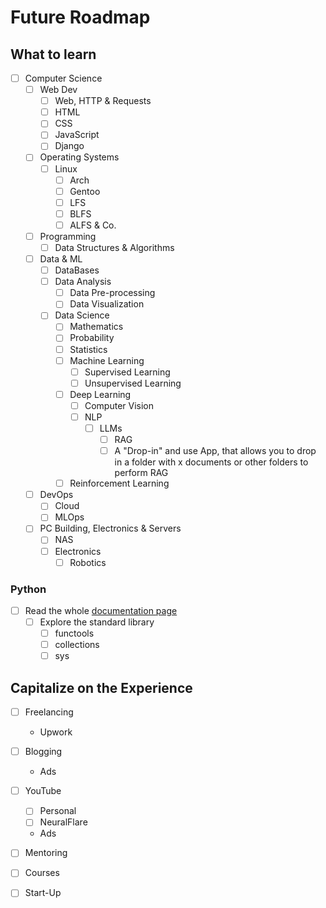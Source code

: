 # Future Roadmap

## What to learn

- [ ] Computer Science
    - [ ] Web Dev
        - [ ] Web, HTTP & Requests
        - [ ] HTML
        - [ ] CSS
        - [ ] JavaScript
        - [ ] Django
    - [ ] Operating Systems
        - [ ] Linux
            - [ ] Arch
            - [ ] Gentoo
            - [ ] LFS
            - [ ] BLFS
            - [ ] ALFS & Co.
    - [ ] Programming
        - [ ] Data Structures & Algorithms
    - [ ] Data & ML
        - [ ] DataBases
        - [ ] Data Analysis
            - [ ] Data Pre-processing
            - [ ] Data Visualization
        - [ ] Data Science
            - [ ] Mathematics
            - [ ] Probability
            - [ ] Statistics
            - [ ] Machine Learning
                - [ ] Supervised Learning
                - [ ] Unsupervised Learning
            - [ ] Deep Learning
                - [ ] Computer Vision
                - [ ] NLP
                    - [ ] LLMs
                        - [ ] RAG
                        - [ ] A "Drop-in" and use App, that allows you to drop in a folder with x documents or other folders to perform RAG
            - [ ] Reinforcement Learning
    - [ ] DevOps
        - [ ] Cloud
        - [ ] MLOps
    - [ ] PC Building, Electronics & Servers
        - [ ] NAS
        - [ ] Electronics
            - [ ] Robotics

### Python

- [ ] Read the whole [documentation page](docs.python/org/3/)
    - [ ] Explore the standard library
        - [ ] functools
        - [ ] collections
        - [ ] sys

## Capitalize on the Experience

- [ ] Freelancing
    - Upwork
- [ ] Blogging
    - Ads
- [ ] YouTube
    - [ ] Personal
    - [ ] NeuralFlare
    - Ads
- [ ] Mentoring
- [ ] Courses
- [ ] Start-Up

